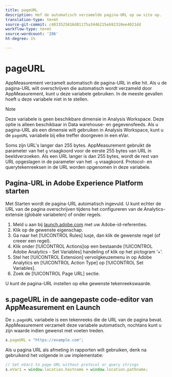 ```yaml
---
title: pageURL
description: Hef de automatisch verzamelde pagina-URL op uw site op.
translation-type: tm+mt
source-git-commit: c4833525816d81175a3446215eb92310ee4021dd
workflow-type: tm+mt
source-wordcount: '286'
ht-degree: 1%

---
```



# pageURL

AppMeasurement verzamelt automatisch de pagina-URL in elke hit. Als u de pagina-URL wilt overschrijven die automatisch wordt verzameld door AppMeasurement, kunt u deze variabele gebruiken. In de meeste gevallen hoeft u deze variabele niet in te stellen.

>[!NOTE]
>
>Deze variabele is geen beschikbare dimensie in Analysis Workspace. Deze optie is alleen beschikbaar in Data warehouse- en gegevensfeeds. Als u pagina-URL als een dimensie wilt gebruiken in Analysis Workspace, kunt u de `pageURL` variabele bij elke treffer doorgeven in een eVar.

Soms zijn URL&#39;s langer dan 255 bytes. AppMeasurement gebruikt de parameter van het `g` vraagkoord voor de eerste 255 bytes van URL in beeldverzoeken. Als een URL langer is dan 255 bytes, wordt de rest van URL opgeslagen in de parameter van het `-g` vraagkoord. Protocol- en querytekenreeksen in de URL worden opgenomen in deze variabele.

## Pagina-URL in Adobe Experience Platform starten

Met Starten wordt de pagina-URL automatisch ingevuld. U kunt echter de URL van de pagina overschrijven tijdens het configureren van de Analytics-extensie (globale variabelen) of onder regels.

1. Meld u aan bij [launch.adobe.com](https://launch.adobe.com) met uw Adobe-id-referenties.
2. Klik op de gewenste eigenschap.
3. Ga naar het [!UICONTROL Rules] lusje, dan klik de gewenste regel (of creeer een regel).
4. Klik onder [!UICONTROL Actions]op een bestaande [!UICONTROL Adobe Analytics - Set Variables] handeling of klik op het pictogram ‘+’.
5. Stel het [!UICONTROL Extension] vervolgkeuzemenu in op Adobe Analytics en [!UICONTROL Action Type] op [!UICONTROL Set Variables].
6. Zoek de [!UICONTROL Page URL] sectie.

U kunt de pagina-URL instellen op elke gewenste tekenreekswaarde.

## s.pageURL in de aangepaste code-editor van AppMeasurement en Launch

De `s.pageURL` variabele is een tekenreeks die de URL van de pagina bevat. AppMeasurement verzamelt deze variabele automatisch, nochtans kunt u zijn waarde indien gewenst met voeten treden.

```js
s.pageURL = "https://example.com";
```

Als u pagina URL als afmeting in rapporten wilt gebruiken, denk na gebruikend het volgende in uw implementatie:

```js
// Set eVar1 to page URL without protocol or query strings
s.eVar1 = window.location.hostname + window.location.pathname;
```
